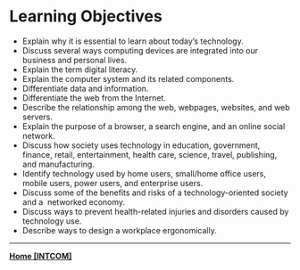 # Learning Objectives
-   Explain why it is essential to learn about today’s technology.
-   Discuss several ways computing devices are integrated into our business and personal lives.
-   Explain the term digital literacy.
-   Explain the computer system and its related components. 
-   Differentiate data and information.
-   Differentiate the web from the Internet.
-   Describe the relationship among the web, webpages, websites, and web servers.
-   Explain the purpose of a browser, a search engine, and an online social network.
-   Discuss how society uses technology in education, government, finance, retail, entertainment, health care, science, travel, publishing, and manufacturing.
-   Identify technology used by home users, small/home office users, mobile users, power users, and enterprise users.
-   Discuss some of the benefits and risks of a technology-oriented society and a  networked economy.
-   Discuss ways to prevent health-related injuries and disorders caused by technology use.
-   Describe ways to design a workplace ergonomically.

---
**[Home [INTCOM]](INTCOM11.md)**